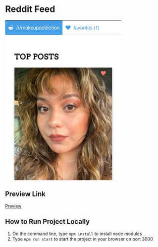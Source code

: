 # Reddit Feed
[![Screenshot of Reddit Feed application](/public/screenshot.png)](https://60ab08ff375b6385d123b28f--hopeful-thompson-cc2e77.netlify.app/)

## Preview Link
[Preview](https://60ab08ff375b6385d123b28f--hopeful-thompson-cc2e77.netlify.app/)

## How to Run Project Locally
1. On the command line, type `npm install` to install node modules
2. Type `npm run start` to start the project in your browser on port 3000